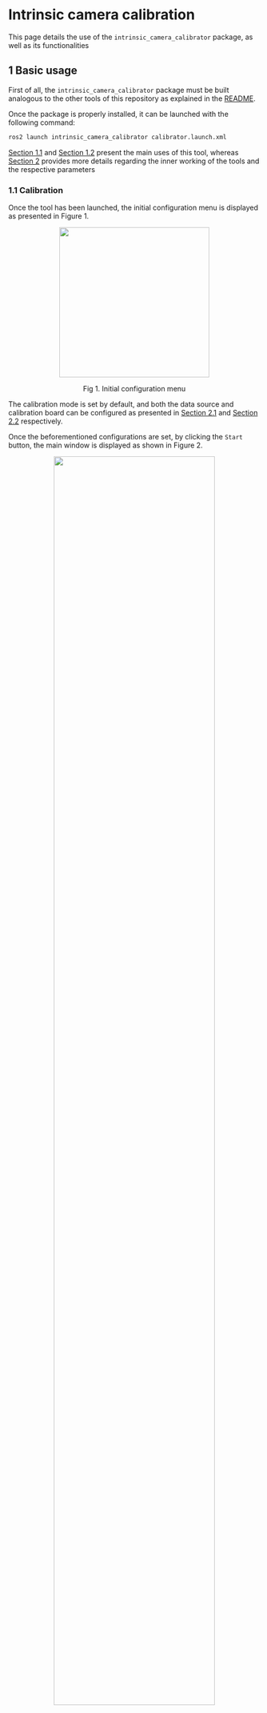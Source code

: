 # Intrinsic camera calibration

This page details the use of the `intrinsic_camera_calibrator` package, as well as its functionalities

## 1 Basic usage

First of all, the `intrinsic_camera_calibrator` package must be built analogous to the other tools of this repository as explained in the [README](https://github.com/tier4/CalibrationTools).

Once the package is properly installed, it can be launched with the following command:

```sh
ros2 launch intrinsic_camera_calibrator calibrator.launch.xml
```

[Section 1.1](#11-calibration) and [Section 1.2](#12-evaluation) present the main uses of this tool, whereas [Section 2](#2-algorithms-and-functionalities) provides more details regarding the inner working of the tools and the respective parameters

### 1.1 Calibration

Once the tool has been launched, the initial configuration menu is displayed as presented in Figure 1.

<p align="center">
   <img src="images/camera-intrinsics/initial_menu_calibration.png" height="300" class="center">
   <p align="center">Fig 1. Initial configuration menu</figcaption>
</p>

The calibration mode is set by default, and both the data source and calibration board can be configured as presented in [Section 2.1](#21-data-acquisition) and [Section 2.2](#22-board-compatibility) respectively.

Once the beforementioned configurations are set, by clicking the `Start` button, the main window is displayed as shown in Figure 2.

<p align="center">
   <img src="images/camera-intrinsics/main_window.jpg" width="80%" class="center">
   <p align="center">Fig 2. Main window</figcaption>
</p>

In order to perform intrinsic camera calibration, we require board detections covering the field-of-view as much as possible, so the user must move the calibration board around said area, while checking that the board is detected ([Section 2.3](#23-board-detection)) and that the data is added to the corresponding database ([Section 2.4](#24-data-collection-and-visualization)).

Once enough data has been collected, the user can execute the intrinsic optimization by clicking the `Calibrate button`. The calibration can take up to several minutes depending on the number of detections utilized. To check the status of the calibration, the user can observe the `Calibration status` text in the GUI.

The calibration is over when the `Calibration status` goes back to `Idle`, at which point several calibration statistic visualizations can be generated depending on the calibration configuration ([Section 2.5](#25-calibration-and-visualization)).
A brief overview of the calibration results can always be observed in the main window as seen in Figure 3

<p align="center">
   <img src="images/camera-intrinsics/calibration_result.png" width="200" class="center">
   <p align="center">Fig 3. Calibration results</figcaption>
</p>

After the calibration has finished, is possible to save the results by clicking the `Save` button and selecting and appropriate folder. The saved files correspond to the calibration itself (in the format used by ROS, as explained in [Section 2.5.1](#251-camera-intrinsics-model-and-output-format)) and the calibration images, in case they are needed for further processing.

### 1.2 Evaluation

Similar to calibration, once the tool is launched, the menu from Figure 1 is displayed.
However, in this case, since the objective is to evaluate an existing set of intrinsics, the parameters should be loaded first by clicking the `Load intrinsics` button and selecting the corresponding YAML file.

Once the intrinsics are loaded, the selection of the `evaluation` mode becomes available as shown in Figure 4.

<p align="center">
   <img src="images/camera-intrinsics/initial_menu_evaluation.png" width="200" class="center">
   <p align="center">Fig 4. Initial configuration menu after loading a set of intrinsics</figcaption>
</p>

After selecting the `evaluation` and pressing `Start`, the process is analogous to the `Calibration` process, except that instead of using the `Calibrate` button, the `Evaluate` button is used, upon which the evaluation results are displayed in the same way as presented in Figure 5.

<p align="center">
   <img src="images/camera-intrinsics/initial_menu_evaluation.png" width="200" class="center">
   <p align="center">Fig 5. Initial configuration menu after loading a set of intrinsics</figcaption>
</p>

## 2 Algorithms and functionalities

### 2.1 Data acquisition

In order to perform intrinsic calibration, images from the target camera are needed, and to load them, the `intrinsic_calibration_calibrator` tool implemented 3 methods:

- ROS2 topics
- ROS2 bags
- Image files

The desired data source can be chosen from the `Source options` in the initial configuration menu from Figure 1.
In the case of ROS2 topics or ROS2 bags, the window from Figure 6 is displayed, where the user can select the desired topic corresponding to the camera to be calibrated.

<p align="center">
   <img src="images/camera-intrinsics/topic_configuration_1.png" width="200" class="center">
   <p align="center">Fig 6. ROS2 topic selection</figcaption>
</p>

Additionally, in the case that the default QoS profiles don't match, the user can also set them to suit their needs as can be observed in Figure 7.

<p align="center">
   <img src="images/camera-intrinsics/topic_configuration_2.png" width="200" class="center">
   <p align="center">Fig 7. ROS2 topic QoS configuration</figcaption>
</p>

### 2.2 Board compatibility

In order to calibrate camera intrinsics, objects with known geometry need to be seen from different views.
The most established method to accomplish this is to print boards with easy-to-detect patterns and move them around the camera. The `intrinsic_camera_calibrator` provides support for three kinds of boards:

- Chess boards ([6x8 example](resource/checkerboard_8x6.pdf))
- Circle dot boards ([6x8 example](resource/circle_8x6.pdf))
- Apriltag grid board ([3x4 example](resource/apriltag_grid_3x4.pdf))

The choice of board can be set in the initial configuration menu from Figure 1, and the board parameters (size, cells, etc.) can be modified by clicking on the `Board parameters` button.

\*In the case of the apriltag boards, a script from [kalibr](https://github.com/ethz-asl/kalibr) was modified to generate the pattern. The difference lies in the black squared between tags, which are not compatible with [Apriltag3](https://github.com/AprilRobotics/apriltag)

### 2.3 Board detection

Each of the boards presented in [Section 2.2](#22-board-compatibility) requires an object detector. In our case, we use the standard [OpenCV](https://github.com/opencv/opencv) algorithms for the chess board and circle dot patterns, and a [Apriltag3 wrapper](https://github.com/duckietown/lib-dt-apriltags) for the Apriltag grid boards.

Each detector has several parameters which control its speed, detection rate, and precision. In case the user requires to change the default parameters, it can be done directly from the UI without the need to restart the tool by clicking `Detector parameters` placed in the main window. Once the user does so, the window from Figure 8 is displayed, where the user can freely modify the parameters.

<p align="center">
   <img src="images/camera-intrinsics/detection_parameters.png" width="200" class="center">
   <p align="center">Fig 8. Detection parameters</figcaption>
</p>

If the detector is property configured, once a board is detected, the pattern's corners or centers are displayed as shown in Figure 9.

<p align="center">
   <img src="images/camera-intrinsics/detection.jpg" width="40%" class="center">
   <p align="center">Fig 9. Board detection</figcaption>
</p>

Additionally, if the user sctrolls in the image, sub-pixel level visualization is also available (see Figure 10).

<p align="center">
   <img src="images/camera-intrinsics/sub_pixel_visualization.png" width="40%" class="center">
   <p align="center">Fig 10. Zoomed-in visualization</figcaption>
</p>

Finally, the detections' statistics are also displayed in the main window as shown in Figure 11.

<p align="center">
   <img src="images/camera-intrinsics/detection_results.png" width="200" class="center">
   <p align="center">Fig 11. Detection results</figcaption>
</p>

### 2.4 Data collection and visualization

Board detections can be used directly to form a database to optimize the camera intrinsics. However, bad detections, computational constraints, and redundant data need to be considered in order to produce the best calibration possible. In Sections 2.4.1 and 2.4.2 sections we detail how we implement these aspects, and the parameters that control these processes can be modified by clicking the `Data collection parameters` present in the main window as shown in Figure 12.

<p align="center">
   <img src="images/camera-intrinsics/data_collection_parameters.png" width="200" class="center">
   <p align="center">Fig 12. Data collection parameters</figcaption>
</p>

#### 2.4.1 Bad detection rejection

As shown in Figure 11, we compute several aspects related to the detection. In what follows we list the statistics that we use to accept or reject a detection without considering the rest of the database.

- Far away boards may produce imprecise detections, so we set a limit to the max limit we accept board detections
- Boards facing away from the image plane usually result in higher detection errors, so we also set a limit to the angle of the board with respect to the z-axis seen from the camera.
- In some rare cases, the detectors mistake the order of the corners/centers. In order to filter out these cases, we compute the linear error, defined as the average line-point error from edges in the pattern and intermediate points (See figure 9), and set a threshold to it.
- A good detection should be able to be fitted correctly with a camera intrinsic calibrator. For this reason, we also calibrate the camera intrinsics with each detection, to evaluate how good the detection is by observing the reprojection error produced by this calibration.

#### 2.4.2 Redundant detection rejection

In addition to filtering detections based only on their statistics, it is also necessary to consider the statistics of the database as a whole in order to avoid redundant data, which may induce unbalanced distributions.

In other to add a detection to the database, we impose an innovation threshold with respect to the elements on the database in at least one of the following aspects:

- board center (in pixels)
- board size (in pixels)
- board distance from the camera
- board orientation angle from the camera's z-plane

#### 2.4.2 Data collection visualization

In order to understand the data collection process, and guide the user to place the calibration board in positions where samples are needed, we implement a heatmap visualization that shows the number of board points spatially. which can be enabled by clicking the `Draw training occupancy` and selecting an appropriate `Drawings alpha` value.

Figure 12 shows an example where few samples have been collected and Figure 13 shows an example where more samples have been collected. In order to improve the database, the user should move the board to areas in which the heatmap is displayed in blue.

| ![data_collection_heatmap_1.png](images/camera-intrinsics/data_collection_heatmap_1.jpg) | ![data_collection_heatmap_2](images/camera-intrinsics/data_collection_heatmap_2.jpg) |
| :--------------------------------------------------------------------------------------: | :----------------------------------------------------------------------------------: |
|                      Fig 12. Data collection heatmap (few samples)                       |                           Fig 13. Data collection heatmap                            |

The status of the data collection can also be observed in the main window, where the number of samples collected and the occupancy rate of the previously mentioned heatmaps is displayed (See Figure 14).

<p align="center">
   <img src="images/camera-intrinsics/data_collection_results.png" width="200" class="center">
   <p align="center">Fig 14. Detection results</figcaption>
</p>

Finally, we also provide a visualization for the database statistics, which can be enabled by clicking the `View data collection statistics` (an example can be observed in Figure 15).

<p align="center">
   <img src="images/camera-intrinsics/data_collection_statistics.png" width="80%" class="center">
   <p align="center">Fig 15. Detection results</figcaption>
</p>

### 2.5 Calibration and visualization

Once enough data is collected, the user can execute the calibration routine by pressing the `Calibrate` button. Additionally, the parameters of the calibration process can also be modified directly from the GUI by pressing the `Calibration parameters` button (See Figure 16).

<p align="center">
   <img src="images/camera-intrinsics/calibration_parameters.png" width="200" class="center">
   <p align="center">Fig 16. Calibration parameters</figcaption>
</p>

The calibration routine consists of the following steps (most of these steps are optional and can be configured as explained previously):

- Filter detection outliers using RANSAC
- Subsample the inliers either via greedy entropy maximization or uniformingly in the case that the number of inliers is higher than the max calibration samples.
- Calibrate using the subsamples inliers
- Filter out samples that have high reprojection error
- Calibrate the model again using only the inliers from the last filter

Once the calibration process ends, visualizations of the results are launched automatically (unless disabled by the user).
Figure 17 presents the statistics of the training set along the different steps in the calibration, allowing the user to identify any data issues along the pipeline. Then, Figure 18 displayed error statistics conditioned on the spatial position of the detections and their orientation angle, permitting the user to pinpoint errors in the resulting model and to identify potential outliers. Afterward, Figure 19 presents the reprojection errors for the different sets (training, calibration inliers, and evaluation). Finally, Figure 20 presents the final, summarized statistics of the calibration, which are displayed in the main window.

<p align="center">
   <img src="images/camera-intrinsics/calibration_data_sampling.png" width="80%" class="center">
   <p align="center">Fig 17. Data statistics during calibration</figcaption>
</p>

<p align="center">
   <img src="images/camera-intrinsics/calibration_error.png" width="80%" class="center">
   <p align="center">Fig 18. Reprojection error by spatial location and board orientation</figcaption>
</p>

<p align="center">
   <img src="images/camera-intrinsics/calibration_inliers.png" width="80%" class="center">
   <p align="center">Fig 19. Reprojection error among among different sets</figcaption>
</p>

<p align="center">
   <img src="images/camera-intrinsics/calibration_result.png" width="200">
   <p align="center">Fig 20. Detection results</p>
</p>

#### 2.5.1 Camera intrinsics model and output format

The model used to represent the camera intrinsics correspond to the one used in [OpenCV](https://docs.opencv.org/4.x/dc/dbb/tutorial_py_calibration.html), which is adopted by ROS in its `image_pipeline` to perform [rectification](http://wiki.ros.org/image_pipeline/CameraInfo). The output format used by tool corresponds to the same one used in [ROS](http://wiki.ros.org/camera_calibration_parsers), so it can be used directly by most ROS camera drivers.
